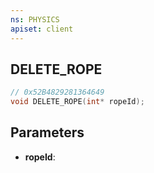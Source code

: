```yaml
---
ns: PHYSICS
apiset: client
---
```

## DELETE_ROPE

```c
// 0x52B4829281364649
void DELETE_ROPE(int* ropeId);
```


## Parameters
* **ropeId**:



